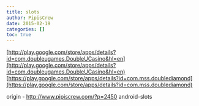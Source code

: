 ```yaml
---
title: slots
author: PipisCrew
date: 2015-02-19
categories: []
toc: true
---
```


[http://play.google.com/store/apps/details?id=com.doubleugames.DoubleUCasino&hl=en](http://play.google.com/store/apps/details?id=com.doubleugames.DoubleUCasino&hl=en)
[https://play.google.com/store/apps/details?id=com.mss.doublediamond](https://play.google.com/store/apps/details?id=com.mss.doublediamond)

origin - http://www.pipiscrew.com/?p=2450 android-slots